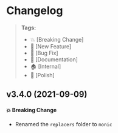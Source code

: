 Changelog
=========

> **Tags:**
> - :boom:       [Breaking Change]
> - :rocket:     [New Feature]
> - :bug:        [Bug Fix]
> - :memo:       [Documentation]
> - :house:      [Internal]
> - :nail_care:  [Polish]

## v3.4.0 (2021-09-09)

#### :boom: Breaking Change

* Renamed the `replacers` folder to `monic`
